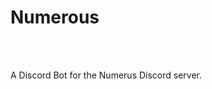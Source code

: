 # Numerous
<p align="center">
  <img src="https://tokei.rs/b1/github/pasi4k5/numerous?style=for-the-badge&label=Lines%20of%20Code" alt="" />
  <a href="https://app.codacy.com/gh/Pasi4K5/numerous"><img src="https://img.shields.io/codacy/grade/e964c5ae90f04ac8ba28cfd6c85e5874?style=for-the-badge" alt="" /></a>
  <br />
  <a href="https://github.com/Pasi4K5/numerous/actions/workflows/github-code-scanning/codeql"><img src="https://img.shields.io/github/actions/workflow/status/pasi4k5/numerous/github-code-scanning%2Fcodeql?style=for-the-badge&label=CodeQL" alt="" /></a>
  <a href="https://github.com/Pasi4K5/numerous/actions/workflows/ci.yml"><img src="https://img.shields.io/github/actions/workflow/status/pasi4k5/numerous/ci.yml?style=for-the-badge&label=Continuous%20Integration" alt="" /></a>
  <a href="https://github.com/Pasi4K5/numerous/actions/workflows/cd.yml"><img src="https://img.shields.io/github/actions/workflow/status/pasi4k5/numerous/cd.yml?style=for-the-badge&label=Continuous%20Delivery" alt="" /></a>
</p>

A Discord Bot for the Numerus Discord server.
